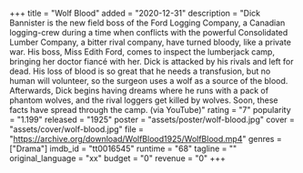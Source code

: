 +++
title = "Wolf Blood"
added = "2020-12-31"
description = "Dick Bannister is the new field boss of the Ford Logging Company, a Canadian logging-crew during a time when conflicts with the powerful Consolidated Lumber Company, a bitter rival company, have turned bloody, like a private war. His boss, Miss Edith Ford, comes to inspect the lumberjack camp, bringing her doctor fiancé with her. Dick is attacked by his rivals and left for dead. His loss of blood is so great that he needs a transfusion, but no human will volunteer, so the surgeon uses a wolf as a source of the blood. Afterwards, Dick begins having dreams where he runs with a pack of phantom wolves, and the rival loggers get killed by wolves. Soon, these facts have spread through the camp. (via YouTube)"
rating = "7"
popularity = "1.199"
released = "1925"
poster = "assets/poster/wolf-blood.jpg"
cover = "assets/cover/wolf-blood.jpg"
file = "https://archive.org/download/WolfBlood1925/WolfBlood.mp4"
genres = ["Drama"]
imdb_id = "tt0016545"
runtime = "68"
tagline = ""
original_language = "xx"
budget = "0"
revenue = "0"
+++
